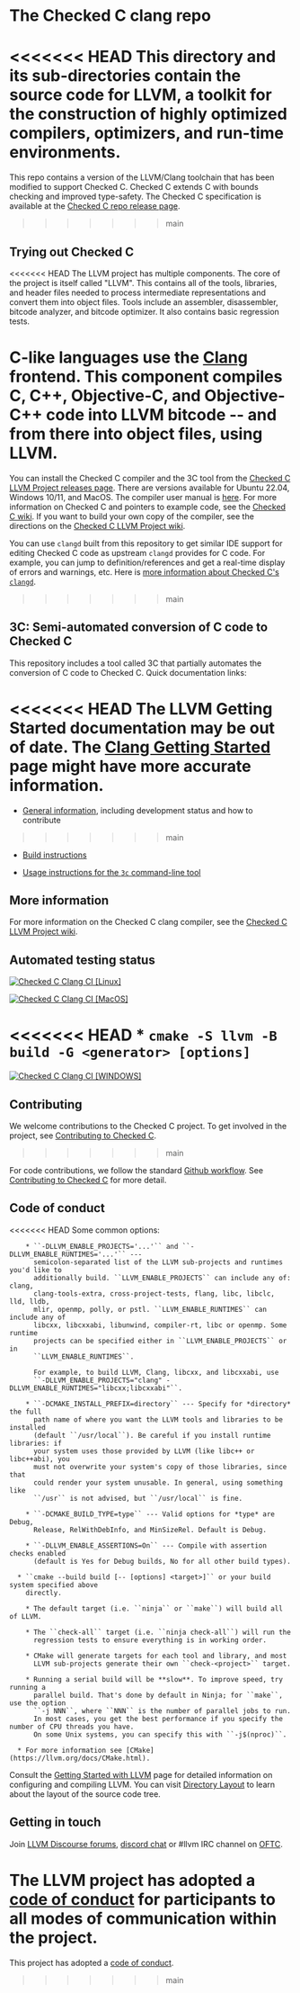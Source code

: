 # The Checked C clang repo

<<<<<<< HEAD
This directory and its sub-directories contain the source code for LLVM,
a toolkit for the construction of highly optimized compilers,
optimizers, and run-time environments.
=======
This repo contains a version of the LLVM/Clang toolchain that has been modified to support Checked C. 
Checked C extends C with bounds checking and improved type-safety.
The Checked C specification is available at the
[Checked C repo release page](https://github.com/checkedc/checkedc/releases).
>>>>>>> main

<!---
## Announcements

### Source code update

<<<<<<< HEAD
Taken from [here](https://llvm.org/docs/GettingStarted.html).
=======
On Feb 19, 2021 we updated the checkedc-clang sources to upstream release_110,
specifically [this](https://github.com/llvm/llvm-project/commit/2e10b7a39b930ef8d9c4362509d8835b221fbc0a) commit.
>>>>>>> main

On Feb 18, 2020 we updated the checkedc-clang sources to upstream release_90,
specifically [this](https://github.com/llvm/llvm-project/commit/c89a3d78f43d81b9cff7b9248772ddf14d21b749) commit.
--->

## Trying out Checked C

<<<<<<< HEAD
The LLVM project has multiple components. The core of the project is
itself called "LLVM". This contains all of the tools, libraries, and header
files needed to process intermediate representations and convert them into
object files. Tools include an assembler, disassembler, bitcode analyzer, and
bitcode optimizer. It also contains basic regression tests.

C-like languages use the [Clang](http://clang.llvm.org/) frontend. This
component compiles C, C++, Objective-C, and Objective-C++ code into LLVM bitcode
-- and from there into object files, using LLVM.
=======
You can install the Checked C compiler and the 3C tool
from the [Checked C LLVM Project releases page](https://github.com/checkedc/checkedc-llvm-project/releases).
There are versions available for Ubuntu 22.04, Windows 10/11, and MacOS.
The compiler user
manual is [here](https://github.com/checkedc/checkedc-llvm-project/wiki/Checked-C-clang-user-manual).
For more information on Checked C and pointers to example code, see the
[Checked C wiki](https://github.com/checkedc/checkedc/wiki).
If you want to build your own copy of the compiler, see the directions on the
[Checked C LLVM Project wiki](https://github.com/checkedc/checkedc-llvm-project/wiki).

You can use `clangd` built from this repository to get similar IDE support for
editing Checked C code as upstream `clangd` provides for C code. For example,
you can jump to definition/references and get a real-time display of errors and
warnings, etc. Here is [more information about Checked C's
`clangd`](clang/docs/checkedc/clangd.md).
>>>>>>> main

## 3C: Semi-automated conversion of C code to Checked C

This repository includes a tool called 3C that partially automates the
conversion of C code to Checked C. Quick documentation links:

<<<<<<< HEAD
The LLVM Getting Started documentation may be out of date. The [Clang
Getting Started](http://clang.llvm.org/get_started.html) page might have more
accurate information.
=======
* [General information](clang/docs/checkedc/3C/README.md), including development
  status and how to contribute
>>>>>>> main

* [Build instructions](clang/docs/checkedc/3C/INSTALL.md)

* [Usage instructions for the `3c` command-line tool](clang/tools/3c/README.md)

## More information

For more information on the Checked C clang compiler, see the [Checked C LLVM Project
wiki](https://github.com/checkedc/checkedc-llvm-project/wiki).

## Automated testing status

[![Checked C Clang CI [Linux]](https://github.com/checkedc/workflows/actions/workflows/check-clang-linux.yml/badge.svg)](https://github.com/checkedc/workflows/actions/workflows/check-clang-linux.yml)

[![Checked C Clang CI [MacOS]](https://github.com/checkedc/workflows/actions/workflows/checkedc-clang-macos.yml/badge.svg)](https://github.com/checkedc/workflows/actions/workflows/checkedc-clang-macos.yml)

<<<<<<< HEAD
     * ``cmake -S llvm -B build -G <generator> [options]``
=======
[![Checked C Clang CI [WINDOWS]](https://github.com/checkedc/workflows/actions/workflows/check-clang-windows.yml/badge.svg)](https://github.com/checkedc/workflows/actions/workflows/check-clang-windows.yml)

## Contributing

We welcome contributions to the Checked C project. To get involved in the
project, see [Contributing to Checked
C](https://github.com/checkedc/checkedc/blob/main/CONTRIBUTING.md).
>>>>>>> main

For code contributions, we follow the standard [Github
workflow](https://guides.github.com/introduction/flow/). See [Contributing to
Checked C](https://github.com/checkedc/checkedc/blob/main/CONTRIBUTING.md)
for more detail.

## Code of conduct

<<<<<<< HEAD
        Some common options:

        * ``-DLLVM_ENABLE_PROJECTS='...'`` and ``-DLLVM_ENABLE_RUNTIMES='...'`` ---
          semicolon-separated list of the LLVM sub-projects and runtimes you'd like to
          additionally build. ``LLVM_ENABLE_PROJECTS`` can include any of: clang,
          clang-tools-extra, cross-project-tests, flang, libc, libclc, lld, lldb,
          mlir, openmp, polly, or pstl. ``LLVM_ENABLE_RUNTIMES`` can include any of
          libcxx, libcxxabi, libunwind, compiler-rt, libc or openmp. Some runtime
          projects can be specified either in ``LLVM_ENABLE_PROJECTS`` or in
          ``LLVM_ENABLE_RUNTIMES``.

          For example, to build LLVM, Clang, libcxx, and libcxxabi, use
          ``-DLLVM_ENABLE_PROJECTS="clang" -DLLVM_ENABLE_RUNTIMES="libcxx;libcxxabi"``.

        * ``-DCMAKE_INSTALL_PREFIX=directory`` --- Specify for *directory* the full
          path name of where you want the LLVM tools and libraries to be installed
          (default ``/usr/local``). Be careful if you install runtime libraries: if
          your system uses those provided by LLVM (like libc++ or libc++abi), you
          must not overwrite your system's copy of those libraries, since that
          could render your system unusable. In general, using something like
          ``/usr`` is not advised, but ``/usr/local`` is fine.

        * ``-DCMAKE_BUILD_TYPE=type`` --- Valid options for *type* are Debug,
          Release, RelWithDebInfo, and MinSizeRel. Default is Debug.

        * ``-DLLVM_ENABLE_ASSERTIONS=On`` --- Compile with assertion checks enabled
          (default is Yes for Debug builds, No for all other build types).

      * ``cmake --build build [-- [options] <target>]`` or your build system specified above
        directly.

        * The default target (i.e. ``ninja`` or ``make``) will build all of LLVM.

        * The ``check-all`` target (i.e. ``ninja check-all``) will run the
          regression tests to ensure everything is in working order.

        * CMake will generate targets for each tool and library, and most
          LLVM sub-projects generate their own ``check-<project>`` target.

        * Running a serial build will be **slow**. To improve speed, try running a
          parallel build. That's done by default in Ninja; for ``make``, use the option
          ``-j NNN``, where ``NNN`` is the number of parallel jobs to run.
          In most cases, you get the best performance if you specify the number of CPU threads you have.
          On some Unix systems, you can specify this with ``-j$(nproc)``.

      * For more information see [CMake](https://llvm.org/docs/CMake.html).

Consult the
[Getting Started with LLVM](https://llvm.org/docs/GettingStarted.html#getting-started-with-llvm)
page for detailed information on configuring and compiling LLVM. You can visit
[Directory Layout](https://llvm.org/docs/GettingStarted.html#directory-layout)
to learn about the layout of the source code tree.

## Getting in touch

Join [LLVM Discourse forums](https://discourse.llvm.org/), [discord chat](https://discord.gg/xS7Z362) or #llvm IRC channel on [OFTC](https://oftc.net/).

The LLVM project has adopted a [code of conduct](https://llvm.org/docs/CodeOfConduct.html) for
participants to all modes of communication within the project.
=======
This project has adopted a
[code of conduct](https://github.com/checkedc/checkedc/blob/main/CODE_OF_CONDUCT.md).
>>>>>>> main
